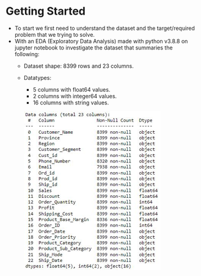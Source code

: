 # Getting Started

* To start we first need to understand the dataset and the target/required problem that we trying to solve.
* With an EDA (Exploratory Data Analysis) made with python v3.8.8 on jupyter notebook to investigate the dataset that summaries the following:
  * Dataset shape: 8399 rows and 23 columns.
  * Datatypes:
    * 5 columns with float64 values.
    * 2 columns with integer64 values.
    * 16 columns with string values.

    ![Screenshot](images/dataset_info.JPG)